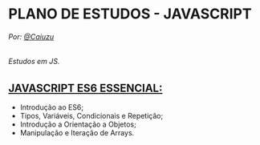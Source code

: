 # PLANO DE ESTUDOS - JAVASCRIPT
###### Por: [@Caiuzu](https://github.com/Caiuzu)

###### Estudos em JS.

[JAVASCRIPT ES6 ESSENCIAL:](https://github.com/Caiuzu/javascript-stack/tree/master/JavaScript-ES6-Essencial)
---
 - Introdução ao ES6;
 - Tipos, Variáveis, Condicionais e Repetição;
 - Introdução a Orientação a Objetos;
 - Manipulação e Iteração de Arrays.
